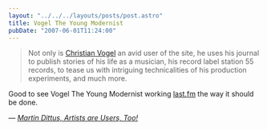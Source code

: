 ```yaml
---
layout: "../../../layouts/posts/post.astro"
title: Vogel The Young Modernist
pubDate: "2007-06-01T11:24:00"
---
```


> Not only is [Christian Vogel](http://www.last.fm/user/cristian_vogel/) an avid user of the site, he uses his journal to publish stories of his life as a musician, his record label station 55 records, to tease us with intriguing technicalities of his production experiments, and much more.

Good to see Vogel The Young Modernist working [last.fm](https://www.last.fm/) the way it should be done.

— <cite>[Martin Dittus, _Artists are Users, Too!_](http://blog.last.fm/2007/05/19/artists-are-users-too)</cite>
